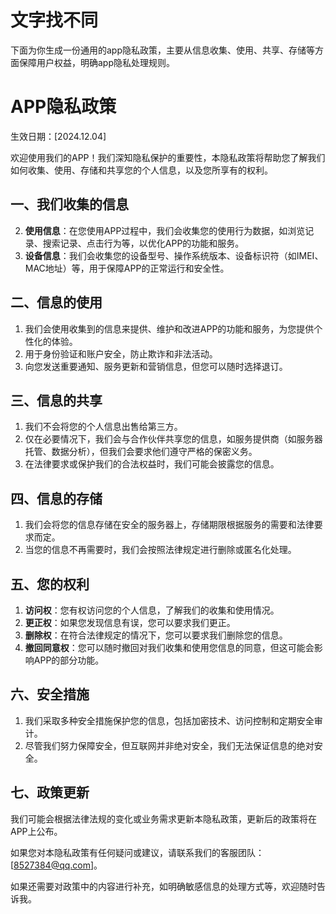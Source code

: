 # 文字找不同

下面为你生成一份通用的app隐私政策，主要从信息收集、使用、共享、存储等方面保障用户权益，明确app隐私处理规则。


# APP隐私政策
生效日期：[2024.12.04]

欢迎使用我们的APP！我们深知隐私保护的重要性，本隐私政策将帮助您了解我们如何收集、使用、存储和共享您的个人信息，以及您所享有的权利。

## 一、我们收集的信息
2. **使用信息**：在您使用APP过程中，我们会收集您的使用行为数据，如浏览记录、搜索记录、点击行为等，以优化APP的功能和服务。
3. **设备信息**：我们会收集您的设备型号、操作系统版本、设备标识符（如IMEI、MAC地址）等，用于保障APP的正常运行和安全性。

## 二、信息的使用
1. 我们会使用收集到的信息来提供、维护和改进APP的功能和服务，为您提供个性化的体验。
2. 用于身份验证和账户安全，防止欺诈和非法活动。
3. 向您发送重要通知、服务更新和营销信息，但您可以随时选择退订。

## 三、信息的共享
1. 我们不会将您的个人信息出售给第三方。
2. 仅在必要情况下，我们会与合作伙伴共享您的信息，如服务提供商（如服务器托管、数据分析），但我们会要求他们遵守严格的保密义务。
3. 在法律要求或保护我们的合法权益时，我们可能会披露您的信息。

## 四、信息的存储
1. 我们会将您的信息存储在安全的服务器上，存储期限根据服务的需要和法律要求而定。
2. 当您的信息不再需要时，我们会按照法律规定进行删除或匿名化处理。

## 五、您的权利
1. **访问权**：您有权访问您的个人信息，了解我们的收集和使用情况。
2. **更正权**：如果您发现信息有误，您可以要求我们更正。
3. **删除权**：在符合法律规定的情况下，您可以要求我们删除您的信息。
4. **撤回同意权**：您可以随时撤回对我们收集和使用您信息的同意，但这可能会影响APP的部分功能。

## 六、安全措施
1. 我们采取多种安全措施保护您的信息，包括加密技术、访问控制和定期安全审计。
2. 尽管我们努力保障安全，但互联网并非绝对安全，我们无法保证信息的绝对安全。

## 七、政策更新
我们可能会根据法律法规的变化或业务需求更新本隐私政策，更新后的政策将在APP上公布。

如果您对本隐私政策有任何疑问或建议，请联系我们的客服团队：[8527384@qq.com]。


如果还需要对政策中的内容进行补充，如明确敏感信息的处理方式等，欢迎随时告诉我。 
